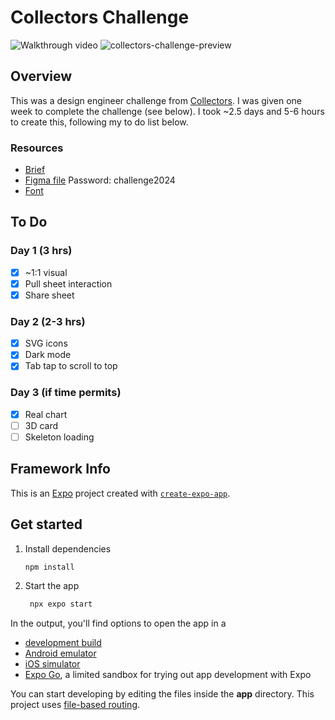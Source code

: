 # Collectors Challenge

![Walkthrough video](https://drive.google.com/file/d/1W6LlvZ2y3hz2AEeFq84HaOiPKsLYHuUJ/view?usp=sharing)
![collectors-challenge-preview](https://github.com/AustinMRobinson/collectors/assets/20391648/0b5342a9-4905-4533-b84a-b889c9fbe29f)

## Overview

This was a design engineer challenge from [Collectors](https://collectors.com/). I was given one week to complete the challenge (see below). I took ~2.5 days and 5-6 hours to create this, following my to do list below.

### Resources

- [Brief](/misc/collectors-challenge.pdf)
- [Figma file](https://www.figma.com/design/6DhZC4ZcMMlIlcyrHpb3zv/Design-Engineering-Challenge?node-id=0%3A1&t=Z31hdcXTWto3mpZ1-1) Password: challenge2024
- [Font](https://befonts.com/area-font-family.html)

## To Do

### Day 1 (3 hrs)

- [x] ~1:1 visual
- [x] Pull sheet interaction
- [x] Share sheet

### Day 2 (2-3 hrs)

- [x] SVG icons
- [x] Dark mode
- [x] Tab tap to scroll to top

### Day 3 (if time permits)

- [x] Real chart
- [ ] 3D card
- [ ] Skeleton loading

## Framework Info

This is an [Expo](https://expo.dev) project created with [`create-expo-app`](https://www.npmjs.com/package/create-expo-app).

## Get started

1. Install dependencies

   ```bash
   npm install
   ```

2. Start the app

   ```bash
    npx expo start
   ```

In the output, you'll find options to open the app in a

- [development build](https://docs.expo.dev/develop/development-builds/introduction/)
- [Android emulator](https://docs.expo.dev/workflow/android-studio-emulator/)
- [iOS simulator](https://docs.expo.dev/workflow/ios-simulator/)
- [Expo Go](https://expo.dev/go), a limited sandbox for trying out app development with Expo

You can start developing by editing the files inside the **app** directory. This project uses [file-based routing](https://docs.expo.dev/router/introduction).
